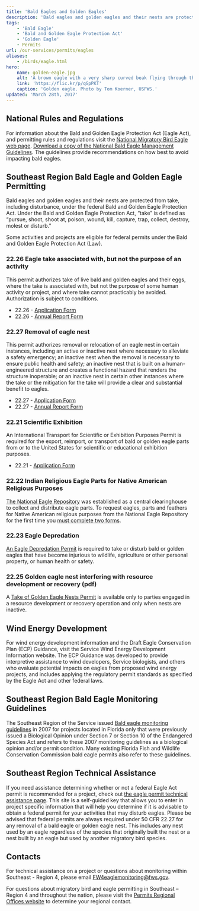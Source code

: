 ```yaml
---
title: 'Bald Eagles and Golden Eagles'
description: 'Bald eagles and golden eagles and their nests are protected from take, including disturbance, under the federal Bald and Golden Eagle Protection Act.'
tags:
    - 'Bald Eagle'
    - 'Bald and Golden Eagle Protection Act'
    - 'Golden Eagle'
    - Permits
url: /our-services/permits/eagles
aliases:
    - /birds/eagle.html
hero:
    name: golden-eagle.jpg
    alt: 'A brown eagle with a very sharp curved beak flying through the air.'
    link: 'https://flic.kr/p/qGpPKT'
    caption: 'Golden eagle. Photo by Tom Koerner, USFWS.'
updated: 'March 28th, 2017'
---
```


## National Rules and Regulations

For information about the Bald and Golden Eagle Protection Act (Eagle Act), and permitting rules and regulations visit the [National Migratory Bird Eagle web page](https://www.fws.gov/birds/management/managed-species/bald-and-golden-eagle-information.php).  [Download a copy of the National Bald Eagle Management Guidelines](https://catalog.data.gov/dataset/national-bald-eagle-management-guidelines).  The guidelines provide recommendations on how best to avoid impacting bald eagles.

## Southeast Region Bald Eagle and Golden Eagle Permitting

Bald eagles and golden eagles and their nests are protected from take, including disturbance, under the federal Bald and Golden Eagle Protection Act. Under the Bald and Golden Eagle Protection Act, “take” is defined as “pursue, shoot, shoot at, poison,
wound, kill, capture, trap, collect, destroy, molest or disturb.”

Some activities and projects are eligible for federal permits under the Bald and Golden Eagle Protection Act (Law).

### 22.26 Eagle take associated with, but not the purpose of an activity

This permit authorizes take of live bald and golden eagles and their eggs, where the take is associated with, but not the purpose of some human activity or project, and where take cannot practicably be avoided. Authorization is subject to conditions.

 - 22.26 - [Application Form](https://www.fws.gov/forms/3-200-71.pdf)
 - 22.26 - [Annual Report Form](https://www.fws.gov/forms/3-202-15.pdf)

### 22.27 Removal of eagle nest

This permit authorizes removal or relocation of an eagle nest in certain instances, including an active or inactive nest where necessary to alleviate a safety emergency; an inactive nest when the removal is necessary to ensure public health and safety; an inactive nest that is built on a human-engineered structure and creates a functional hazard that renders the structure inoperable; or an inactive nest in certain other instances where the take or the mitigation for the take will provide a clear and substantial benefit to eagles.

 - 22.27 - [Application Form](https://www.fws.gov/forms/3-200-72.pdf)
 - 22.27 - [Annual Report Form](https://www.fws.gov/forms/3-202-16.pdf)

### 22.21 Scientific Exhibition

An International Transport for Scientific or Exhibition Purposes Permit is required for the export, reimport, or transport of bald or golden eagle parts from or to the United States for scientific or educational exhibition purposes.

- 22.21 - [Application Form](https://www.fws.gov/forms/3-200-69.pdf)

### 22.22 Indian Religious Eagle Parts for Native American Religious Purposes

[The National Eagle Repository](https://www.fws.gov/eaglerepository/) was established as a central clearinghouse to collect and distribute eagle parts. To request eagles, parts and feathers for Native American religious purposes from the National Eagle Repository for the first time you [must complete two forms](https://www.fws.gov/eaglerepository/documents/3-200-15A.pdf).

### 22.23 Eagle Depredation

[An Eagle Depredation Permit](https://www.fws.gov/forms/3-200-16.pdf) is required to take or disturb bald or golden eagles that have become injurious to wildlife, agriculture or other personal property, or human health or safety.

### 22.25 Golden eagle nest interfering with resource development or recovery (pdf)

A [Take of Golden Eagle Nests Permit](https://www.fws.gov/forms/3-200-18.pdf) is available only to parties engaged in a resource development or recovery operation and only when nests are inactive.

## Wind Energy Development

For wind energy development information and the Draft Eagle Conservation Plan (ECP) Guidance, visit the Service Wind Energy Development Information website. The ECP Guidance was developed to provide interpretive assistance to wind developers, Service biologists, and others who evaluate potential impacts on eagles from proposed wind energy projects, and includes applying the regulatory permit standards as specified by the Eagle Act and other federal laws.

## Southeast Region Bald Eagle Monitoring Guidelines

The Southeast Region of the Service issued [Bald eagle monitoring guidelines](/pdf/bald-eagle-monitoring-guidelines-2007.pdf) in 2007 for projects located in Florida only that were previously issued a Biological Opinion under Section 7 or Section 10 of the Endangered Species Act and refers to these 2007 monitoring guidelines as a biological opinion and/or permit condition.  Many existing Florida Fish and Wildlife Conservation Commission bald eagle permits also refer to these guidelines.

## Southeast Region Technical Assistance

If you need assistance determining whether or not a federal Eagle Act permit is recommended for a project, check out [the eagle permit technical assistance page](/our-services/eagle-technical-assistance).  This site is a self-guided key that allows you to enter in project specific information that will help you determine if it is advisable to obtain a federal permit for your activities that may disturb eagles.  Please be advised that federal permits are always required under 50 CFR 22.27 for any removal of a bald eagle or golden eagle nest.  This includes any nest used by an eagle regardless of the species that originally built the nest or a nest built by an eagle but used by another migratory bird species.

## Contacts

For technical assistance on a project or questions about monitoring within Southeast - Region 4, please email [FW4eaglemonitoring@fws.gov](mailto:FW4eaglemonitoring@fws.gov).

For questions about migratory bird and eagle permitting in Southeast – Region 4 and throughout the nation, please visit the [Permits Regional Offices website](https://www.fws.gov/migratorybirds/mbpermits/Addresses.html) to determine your regional contact.
